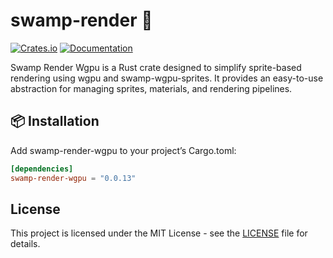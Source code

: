 # swamp-render 🐊

[![Crates.io](https://img.shields.io/crates/v/swamp-render-wgpu)](https://crates.io/crates/swamp-render-wgpu)
[![Documentation](https://docs.rs/swamp-render-wgpu/badge.svg)](https://docs.rs/swamp-render-wgpu)

Swamp Render Wgpu is a Rust crate designed to simplify sprite-based rendering using wgpu and swamp-wgpu-sprites. 
It provides an easy-to-use abstraction for managing sprites, materials, and rendering pipelines.

## 📦 Installation

Add swamp-render-wgpu to your project’s Cargo.toml:

```toml
[dependencies]
swamp-render-wgpu = "0.0.13"
```

## License

This project is licensed under the MIT License - see the [LICENSE](LICENSE) file for details.